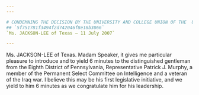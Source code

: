 ```yaml
---
---

# CONDEMNING THE DECISION BY THE UNIVERSITY AND COLLEGE UNION OF THE  UNITED KINGDOM TO SUPPORT A BOYCOTT OF ISRAELI ACADEMIA
## `5f751781f3494f2d742046f8e18b3066`
`Ms. JACKSON-LEE of Texas — 11 July 2007`

---
```



Ms. JACKSON-LEE of Texas. Madam Speaker, it gives me particular 
pleasure to introduce and to yield 6 minutes to the distinguished 
gentleman from the Eighth District of Pennsylvania, Representative 
Patrick J. Murphy, a member of the Permanent Select Committee on 
Intelligence and a veteran of the Iraq war. I believe this may be his 
first legislative initiative, and we yield to him 6 minutes as we 
congratulate him for his leadership.
